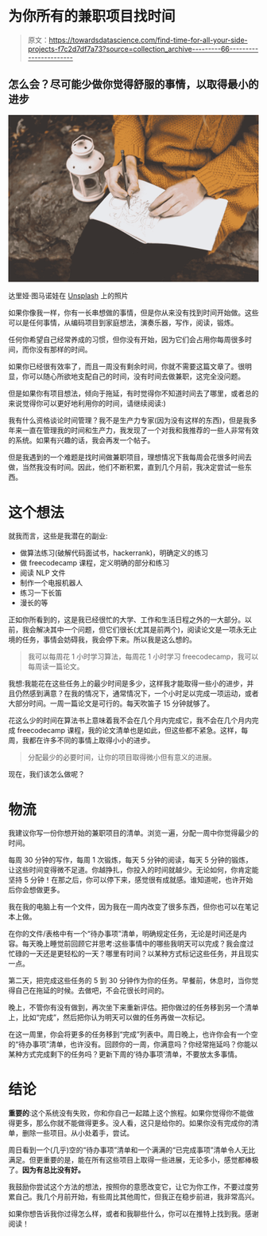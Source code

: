 # 为你所有的兼职项目找时间

> 原文：<https://towardsdatascience.com/find-time-for-all-your-side-projects-f7c2d7df7a73?source=collection_archive---------66----------------------->

## 怎么会？尽可能少做你觉得舒服的事情，以取得最小的进步

![](img/b76fc14245e80e5d894a488824a482aa.png)

达里娅·图马诺娃在 [Unsplash](https://unsplash.com?utm_source=medium&utm_medium=referral) 上的照片

如果你像我一样，你有一长串想做的事情，但是你从来没有找到时间开始做。这些可以是任何事情，从编码项目到家庭想法，演奏乐器，写作，阅读，锻炼。

任何你希望自己经常养成的习惯，但你没有开始，因为它们会占用你每周很多时间，而你没有那样的时间。

如果你已经很有效率了，而且一周没有剩余时间，你就不需要这篇文章了。很明显，你可以随心所欲地支配自己的时间，没有时间去做兼职，这完全没问题。

但是如果你有项目想法，倾向于拖延，有时觉得你不知道时间去了哪里，或者总的来说觉得你可以更好地利用你的时间，请继续阅读:)

我有什么资格谈论时间管理？我不是生产力专家(因为没有这样的东西)，但是我多年来一直在管理我的时间和生产力，我发现了一个对我和我推荐的一些人非常有效的系统。如果有兴趣的话，我会再发一个帖子。

但是我遇到的一个难题是找时间做兼职项目，理想情况下我每周会花很多时间去做，当然我没有时间。因此，他们不断积累，直到几个月前，我决定尝试一些东西。

# 这个想法

就我而言，这些是我潜在的副业:

*   做算法练习(破解代码面试书，hackerrank)，明确定义的练习
*   做 freecodecamp 课程，定义明确的部分和练习
*   阅读 NLP 文件
*   制作一个电报机器人
*   练习一下长笛
*   漫长的等

正如你所看到的，这是我已经很忙的大学、工作和生活日程之外的一大部分。以前，我会解决其中一个问题，但它们很长(尤其是前两个)，阅读论文是一项永无止境的任务，事情会妨碍我，我会停下来。所以我是这么想的。

> 我可以每周花 1 小时学习算法，每周花 1 小时学习 freecodecamp，我可以每周读一篇论文。

我想:我能花在这些任务上的最少时间是多少，这样我才能取得一些小的进步，并且仍然感到满意？在我的情况下，通常情况下，一个小时足以完成一项运动，或者大部分时间。一周一篇论文是可行的。每天吹笛子 15 分钟就够了。

花这么少的时间在算法书上意味着我不会在几个月内完成它，我不会在几个月内完成 freecodecamp 课程，我的论文清单也是如此，但这些都不紧急。这样，每周，我都在许多不同的事情上取得小小的进步。

> 分配最少的必要时间，让你的项目取得微小但有意义的进展。

现在，我们该怎么做呢？

# 物流

我建议你写一份你想开始的兼职项目的清单。浏览一遍，分配一周中你觉得最少的时间。

每周 30 分钟的写作，每周 1 次锻炼，每天 5 分钟的阅读，每天 5 分钟的锻炼，让这些时间变得微不足道。你越挣扎，你投入的时间就越少。无论如何，你肯定能坚持 5 分钟！在那之后，你可以停下来，感觉很有成就感。谁知道呢，也许开始后你会想做更多。

我在我的电脑上有一个文件，因为我在一周内改变了很多东西，但你也可以在笔记本上做。

在你的文件/表格中有一个“待办事项”清单，明确规定任务，无论是时间还是内容。每天晚上睡觉前回顾它并思考:这些事情中的哪些我明天可以完成？我会度过忙碌的一天还是更轻松的一天？哪里有时间？以某种方式标记这些任务，并且现实一点。

第二天，把完成这些任务的 5 到 30 分钟作为你的任务。早餐前，休息时，当你觉得自己在拖延的时候。去做吧，不会花很长时间的。

晚上，不管你有没有做到，再次坐下来重新评估。把你做过的任务移到另一个清单上，比如“完成”，然后把你认为明天可以做的任务再做一次标记。

在这一周里，你会将更多的任务移到“完成”列表中。周日晚上，也许你会有一个空的“待办事项”清单，也许没有。回顾你的一周，你满意吗？你经常拖延吗？你能以某种方式完成剩下的任务吗？更新下周的‘待办事项’清单，不要放太多事情。

# 结论

**重要的**:这个系统没有失败，你和你自己一起踏上这个旅程。如果你觉得你不能做得更多，那么你就不能做得更多。没人看，这只是给你的。如果你没有完成你的清单，删除一些项目。从小处着手，尝试。

周日看到一个(几乎)空的“待办事项”清单和一个满满的“已完成事项”清单令人无比满足。但更重要的是，能在所有这些项目上取得一些进展，无论多小，感觉都棒极了。**因为有总比没有好。**

我鼓励你尝试这个方法的想法，按照你的意愿改变它，让它为你工作，不要过度劳累自己。我几个月前开始，有些周比其他周忙，但我正在稳步前进，我非常高兴。

如果你想告诉我你过得怎么样，或者和我聊些什么，你可以在推特上找到我。感谢阅读！
